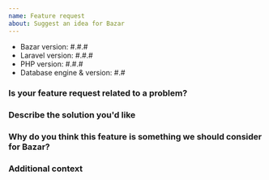 ```yaml
---
name: Feature request
about: Suggest an idea for Bazar
---
```


- Bazar version: #.#.#
- Laravel version: #.#.#
- PHP version: #.#.#
- Database engine & version: #.#

### Is your feature request related to a problem?

<!-- Please describe -->

### Describe the solution you'd like

<!-- Your idea -->

### Why do you think this feature is something we should consider for Bazar?

<!-- The benefit -->

### Additional context
